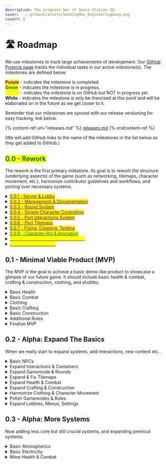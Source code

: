 ```yaml
---
description: The progress bar of Space Station 3D.
cover: ../.gitbook/assets/SmokingMan_EngineeringGang.png
coverY: 0
---
```


# 🛣 Roadmap

We use milestones to track large achievements of development. Our [GitHub Projects page](https://github.com/orgs/RE-SS3D/projects) tracks the individual tasks in our active milestone(s). The milestones are defined below.

<mark style="color:purple;">**Purple**</mark> - indicates the milestone is completed.\
<mark style="color:green;">**Green**</mark> - indicates the milestone is in progress.\
<mark style="color:yellow;">**Yellow**</mark> - indicates the milestone is on GitHub but NOT in progress yet.\
**White** - indicates the milestone is only be theorized at this point and will be elaborated on in the future as we get closer to it.

Reminder that our milestones are synced with our release versioning for easy tracking, link below.

{% content-ref url="releases.md" %}
[releases.md](releases.md)
{% endcontent-ref %}

(We will add GitHub links to the name of the milestones in the list below as they get added to GitHub.)



## <mark style="color:green;">0.0 - Rework</mark>

The rework is the first primary milestone. Its goal is to rework the structure (underlying aspects) of the game (such as networking, tilemaps, character movement, etc.), harmonize contributor guidelines and workflows, and porting over necessary systems.

<details>

<summary><a href="https://github.com/RE-SS3D/SS3D/milestone/7"><mark style="color:purple;">0.0.1 - Server &#x26; Lobby</mark></a></summary>

* [x] Basic server lobby

</details>

<details>

<summary><a href="https://github.com/RE-SS3D/SS3D/milestone/8"><mark style="color:purple;">0.0.2 - Management &#x26; Documentation</mark></a></summary>

* [x] Starter design documents for major game systems

</details>

<details>

<summary><a href="https://github.com/RE-SS3D/SS3D/milestone/9"><mark style="color:purple;">0.0.3 - Round System</mark></a></summary>

* [x] Port basic round system
* [x] User ready-up ability

</details>

<details>

<summary><a href="https://github.com/RE-SS3D/SS3D/milestone/11"><mark style="color:purple;">0.0.4 - Simple Character Controlling</mark></a></summary>

* [x] Character spawning
* [x] Character camera
* [x] Port basic movement

</details>

<details>

<summary><a href="https://github.com/RE-SS3D/SS3D/milestone/12"><mark style="color:purple;">0.0.5 - Port Interactions System</mark></a></summary>

* [x] Convert to FishNet
* [x] Include interaction wheel

</details>

<details>

<summary><a href="https://github.com/RE-SS3D/SS3D/milestone/13"><mark style="color:purple;">0.0.6 - Port Tilemaps</mark></a></summary>

* [x] Port tilemaps from develop branch.
* [x] Include a tilemap editor.

</details>

<details>

<summary><a href="https://github.com/orgs/RE-SS3D/projects/7/views/1"><mark style="color:purple;">0.0.7 - Fixing, Cleaning, Testing</mark></a></summary>

* [x] Add testing framework, structured logging, playmode & client tests.
* [x] Fix various basic bugs and networking issues like joining.
* [x] Harmonize maintainer practices like asset and PR reviews.
* [x] Document existing systems in the code (not sure what systems need this..)
* [x] Port google docs for existing systems to gitbook (Interactions & radial menu, Rounds, Lobby/Server)
* [x] Add new gitbook docs for existing systems (Gamemodes, sprite generation, stamina)

</details>

<details>

<summary><a href="https://github.com/orgs/RE-SS3D/projects/41/views/1"><mark style="color:green;">0.0.8 - Character Rig &#x26; Animation</mark></a></summary>

* [ ] New character rig.
* [ ] Basic animations (walking, running, falling, standing, ragdoll, sitting).
* [ ] Server authoritative movement.

</details>

<details>

<summary><a href="https://github.com/orgs/RE-SS3D/projects/42"><mark style="color:yellow;">0.0.9 - Basic UI Guidelines &#x26; Rework</mark></a></summary>

It doesn't need to be 100% fool-proof because we are very early in development and the UIs will be reworked in depth in the future to look nicer and be consistent.

* [ ] Add guidelines for adding UI. Use less hardcoded UI.
* [ ] Convert any current UIs to new standards.
* [ ] Fix numerous bugs

</details>

<details>

<summary><a href="https://github.com/orgs/RE-SS3D/projects/43"><mark style="color:yellow;">0.1.0 - Finalize Rework</mark></a></summary>

Port Remaining Secondary Systems. None of these will be a "piece of cake" but they shouldn't be rocket science either. The systems are already made, they just need to be ported over and any new issues resolved.&#x20;

* [ ] FOV
* [ ] Chat
* [ ] Examine
* [ ] Lighting

Add basic SFX & anims:

* [x] Bike horn
* [x] Airlock
* [ ] Locker door?

Fixes for the Rework major milestone.

</details>



## 0.1 - Minimal Viable Product (MVP)

The MVP is the goal to achieve a basic demo-like product to showcase a glimpse of our future game. It should include basic health & combat, crafting & construction, clothing, and shuttles.

<details>

<summary>Basic Health</summary>

* [x] Stamina (already added)
* [x] Basic hp system (healing + taking damage)
* [x] Limb severing?

</details>

<details>

<summary>Basic Combat</summary>

* [ ] Throwing objects.
* [ ] Atleast 1 melee combat types (swinging, stabbing, punching)
* [ ] Ranged handgun combat?

</details>

<details>

<summary>Clothing</summary>

Basic clothing system. The belt cannot be put on if the player is not wearing a jumpsuit, and the jumpsuit cannot be removed until the belt is removed first.

* [x] 5 jumpsuits (cook, security, medic, engineer, captain)
* [x] 1 belt
* [x] 1 shoes
* [x] 1 gloves
* [x] 1 backpack - **set up inventory for this**

</details>

<details>

<summary>Basic Crafting</summary>

* [ ] Item replacement. Used for many basic crafting tasks.\
  \
  ex. cutting cheese - Using a knife on a wheel of cheese replaces it with 2 half wheels, using the knife on a half wheel of cheese replaces it with a quarter wheel of cheese, doing so again replaces the quarter wheel of cheese with 3 slices of cheese.

</details>

<details>

<summary>Basic Construction</summary>

Basic construction should be somewhat easy i would think. Its something we have had in the past so maybe could use that as reference, also we have in-game tilemap editor so basically it would just be 'hide the editor from non-admins and add some tool interactions similar to that on the develop branch'

</details>

<details>

<summary>Additional Roles</summary>

I agree its not vital but I kinda see these helping with showcasing basic systems. If we have basic health, may as well add a room and clothing and role for it. Bartender represents basic substances, security represents basic combat, assistant represents basic item crafting, engineer is basic construction, captain can 'call the shuttle' to end the round.

</details>

<details>

<summary>Finalize MVP</summary>

* [ ] Basic UIs for gamemode - "You are the traitor!" text for starting antags.
* [ ] Basic UIs for round start - "Welcome to the Station Crew"
* [ ] Basic UIs for round end - "The shift has ended. \[inset sentence describing the end of the round, like the nuke exploding or crew escaping on shuttle]. The antagonists were: \[insert antagonists names and success status]."
* [ ] Add basic shuttles for ability to escape (end the round without the nuke going off). The shuttle should be called via someone using the command console.
* [ ] Proper admin controls - only admins can access the admin controls page. An example of an admin function is the in-game tilemap editor.
* [ ] Add game settings?
* [ ] Add server settings?
* [ ] Lobby chat?

</details>



## 0.2 - Alpha: Expand The Basics

When we really start to expand systems, add interactions, new content etc..

<details>

<summary>Basic NPCs</summary>

* [ ] NPC animals

</details>

<details>

<summary>Expand Interactions &#x26; Containers</summary>



</details>

<details>

<summary>Expand Gamemode &#x26; Rounds</summary>

Expand Gamemodes:

* [ ] Add new basic gamemodes: Traitor + Extended

</details>

<details>

<summary>Expand &#x26; Fix Tilemaps</summary>

* [ ] Various upgrades to the tilemap.
* [ ] Various upgrades to the tilemap editor.
* [ ] Various bugs to the tilemap system, most notably while using the tilemap editor.
* [ ] Add entities to tilemaps.
* [ ] Allow multiple tilemap saves, with naming.

</details>

<details>

<summary>Expand Health &#x26; Combat</summary>

Expand Health:

* [x] Detachable limbs
* [x] Basic damage types (brute + burn)
* [x] Non-functional Organs
* [ ] Basic internal fluids (blood, vomit, saliva)

Expand Combat:

* [ ] Add explosives, with basic damage to tilemaps
* [ ] 2-handed weapons
* [ ] Melee combat - blocking
* [ ] Melee combat - dodging?

</details>

<details>

<summary>Expand Crafting &#x26; Construction</summary>

Expand Item crafting:

* [ ] Item construction. Used in more advanced crafting tasks.\
  (Usually uses object replacement to start the process)\
  \
  ex. crafting a stunprod - (based on TG) Using cablecuffs on a steel rod, replaces it with a stunprod with all the internal objects disabled except the rod and wires. Using an igniter on the stunprod will delete the igniter and enable the internal igniter inside the stunprod prefab. Repeat the process but with a powercell and you now have a stunprod with all the internals enabled.\
  \
  The order for adding internal objects shouldn't matter if they are not dependent on one another. The cablecuffs and steel rod would need to be first in this case because they get replaced into the incomplete stunprod but the powercell and igniter are not dependent on each other so the order they get added after does not matter.\
  \
  Also, each internal object can be removed again using tools so you can fully disassemble your murder weapon after the crime.

</details>

<details>

<summary>Harmonize Clothing &#x26; Character Movement</summary>

Clothing:

* [ ] Add ability for players to strip each other
* [ ] Add more clothing
* [ ] Makes sure clothing works with detachable limbs

Character Movement:

* [ ] Add additional movements: crouching, combat movements, interaction movements, etc

</details>

<details>

<summary>Polish Gamemodes &#x26; Roles</summary>

Polish Gamemodes:

* [ ] Add more gamemodes: Secret,

Polish Roles:

* [ ] Add more roles: bartender, janitor, assistant,&#x20;

</details>

<details>

<summary>Expand Lobbies, Menus, Settings</summary>

* [ ] Character customizer & role priorities
* [ ] Server votes: next round type, next map, etc

</details>



## 0.3 - Alpha: More Systems

Now adding less core but still crucial systems, and expanding previous systems.&#x20;

<details>

<summary>Basic Atmospherics</summary>



</details>

<details>

<summary>Basic Electricity</summary>



</details>

<details>

<summary>More Health &#x26; Combat</summary>

More Health:

* [ ] More damage types (oxygen loss + toxin)
* [ ] Functional Organs
* [ ] Dissolved chemicals in bodily fluids
* [ ] Nutrition?
* [ ] Diseases?

</details>
